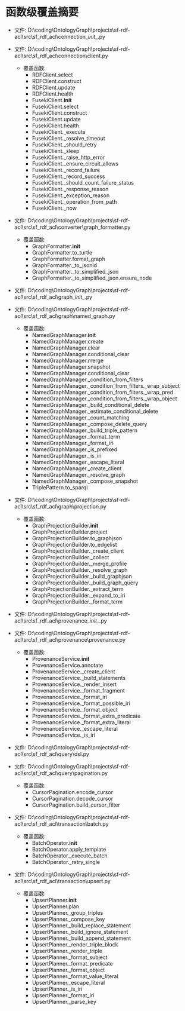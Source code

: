 # 函数级覆盖摘要

- 文件: D:\coding\OntologyGraph\projects\sf-rdf-acl\src\sf_rdf_acl\connection\__init__.py

- 文件: D:\coding\OntologyGraph\projects\sf-rdf-acl\src\sf_rdf_acl\connection\client.py
  - 覆盖函数:
    - RDFClient.select
    - RDFClient.construct
    - RDFClient.update
    - RDFClient.health
    - FusekiClient.__init__
    - FusekiClient.select
    - FusekiClient.construct
    - FusekiClient.update
    - FusekiClient.health
    - FusekiClient._execute
    - FusekiClient._resolve_timeout
    - FusekiClient._should_retry
    - FusekiClient._sleep
    - FusekiClient._raise_http_error
    - FusekiClient._ensure_circuit_allows
    - FusekiClient._record_failure
    - FusekiClient._record_success
    - FusekiClient._should_count_failure_status
    - FusekiClient._response_reason
    - FusekiClient._exception_reason
    - FusekiClient._operation_from_path
    - FusekiClient._now

- 文件: D:\coding\OntologyGraph\projects\sf-rdf-acl\src\sf_rdf_acl\converter\graph_formatter.py
  - 覆盖函数:
    - GraphFormatter.__init__
    - GraphFormatter.to_turtle
    - GraphFormatter.format_graph
    - GraphFormatter._to_jsonld
    - GraphFormatter._to_simplified_json
    - GraphFormatter._to_simplified_json.ensure_node

- 文件: D:\coding\OntologyGraph\projects\sf-rdf-acl\src\sf_rdf_acl\graph\__init__.py

- 文件: D:\coding\OntologyGraph\projects\sf-rdf-acl\src\sf_rdf_acl\graph\named_graph.py
  - 覆盖函数:
    - NamedGraphManager.__init__
    - NamedGraphManager.create
    - NamedGraphManager.clear
    - NamedGraphManager.conditional_clear
    - NamedGraphManager.merge
    - NamedGraphManager.snapshot
    - NamedGraphManager.conditional_clear
    - NamedGraphManager._condition_from_filters
    - NamedGraphManager._condition_from_filters._wrap_subject
    - NamedGraphManager._condition_from_filters._wrap_pred
    - NamedGraphManager._condition_from_filters._wrap_object
    - NamedGraphManager._build_conditional_delete
    - NamedGraphManager._estimate_conditional_delete
    - NamedGraphManager._count_matching
    - NamedGraphManager._compose_delete_query
    - NamedGraphManager._build_triple_pattern
    - NamedGraphManager._format_term
    - NamedGraphManager._format_iri
    - NamedGraphManager._is_prefixed
    - NamedGraphManager._is_iri
    - NamedGraphManager._escape_literal
    - NamedGraphManager._create_client
    - NamedGraphManager._resolve_graph
    - NamedGraphManager._compose_snapshot
    - TriplePattern.to_sparql

- 文件: D:\coding\OntologyGraph\projects\sf-rdf-acl\src\sf_rdf_acl\graph\projection.py
  - 覆盖函数:
    - GraphProjectionBuilder.__init__
    - GraphProjectionBuilder.project
    - GraphProjectionBuilder.to_graphjson
    - GraphProjectionBuilder.to_edgelist
    - GraphProjectionBuilder._create_client
    - GraphProjectionBuilder._collect
    - GraphProjectionBuilder._merge_profile
    - GraphProjectionBuilder._resolve_graph
    - GraphProjectionBuilder._build_graphjson
    - GraphProjectionBuilder._build_graph_query
    - GraphProjectionBuilder._extract_term
    - GraphProjectionBuilder._expand_to_iri
    - GraphProjectionBuilder._format_term

- 文件: D:\coding\OntologyGraph\projects\sf-rdf-acl\src\sf_rdf_acl\provenance\__init__.py

- 文件: D:\coding\OntologyGraph\projects\sf-rdf-acl\src\sf_rdf_acl\provenance\provenance.py
  - 覆盖函数:
    - ProvenanceService.__init__
    - ProvenanceService.annotate
    - ProvenanceService._create_client
    - ProvenanceService._build_statements
    - ProvenanceService._render_insert
    - ProvenanceService._format_fragment
    - ProvenanceService._format_iri
    - ProvenanceService._format_possible_iri
    - ProvenanceService._format_object
    - ProvenanceService._format_extra_predicate
    - ProvenanceService._format_extra_literal
    - ProvenanceService._escape_literal
    - ProvenanceService._is_iri

- 文件: D:\coding\OntologyGraph\projects\sf-rdf-acl\src\sf_rdf_acl\query\dsl.py

- 文件: D:\coding\OntologyGraph\projects\sf-rdf-acl\src\sf_rdf_acl\query\pagination.py
  - 覆盖函数:
    - CursorPagination.encode_cursor
    - CursorPagination.decode_cursor
    - CursorPagination.build_cursor_filter

- 文件: D:\coding\OntologyGraph\projects\sf-rdf-acl\src\sf_rdf_acl\transaction\batch.py
  - 覆盖函数:
    - BatchOperator.__init__
    - BatchOperator.apply_template
    - BatchOperator._execute_batch
    - BatchOperator._retry_single

- 文件: D:\coding\OntologyGraph\projects\sf-rdf-acl\src\sf_rdf_acl\transaction\upsert.py
  - 覆盖函数:
    - UpsertPlanner.__init__
    - UpsertPlanner.plan
    - UpsertPlanner._group_triples
    - UpsertPlanner._compose_key
    - UpsertPlanner._build_replace_statement
    - UpsertPlanner._build_ignore_statement
    - UpsertPlanner._build_append_statement
    - UpsertPlanner._render_triple_block
    - UpsertPlanner._render_triple
    - UpsertPlanner._format_subject
    - UpsertPlanner._format_predicate
    - UpsertPlanner._format_object
    - UpsertPlanner._format_value_literal
    - UpsertPlanner._escape_literal
    - UpsertPlanner._is_iri
    - UpsertPlanner._format_iri
    - UpsertPlanner._parse_key

